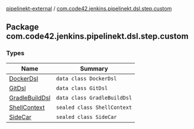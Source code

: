 [pipelinekt-external](../index.md) / [com.code42.jenkins.pipelinekt.dsl.step.custom](./index.md)

## Package com.code42.jenkins.pipelinekt.dsl.step.custom

### Types

| Name | Summary |
|---|---|
| [DockerDsl](-docker-dsl/index.md) | `data class DockerDsl` |
| [GitDsl](-git-dsl/index.md) | `data class GitDsl` |
| [GradleBuildDsl](-gradle-build-dsl/index.md) | `data class GradleBuildDsl` |
| [ShellContext](-shell-context/index.md) | `sealed class ShellContext` |
| [SideCar](-side-car/index.md) | `sealed class SideCar` |
